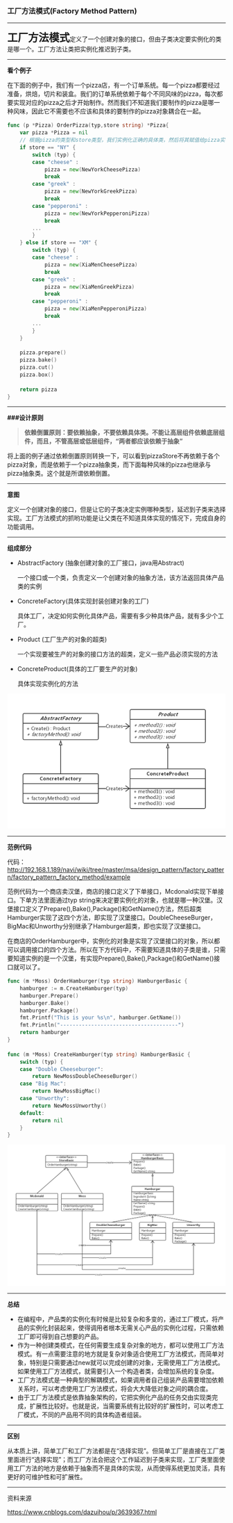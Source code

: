 ### 工厂方法模式(Factory Method Pattern)

---

<font size="5">**工厂方法模式**</font>定义了一个创建对象的接口，但由子类决定要实例化的类是哪一个。工厂方法让类把实例化推迟到子类。

---

**看个例子**

在下面的例子中，我们有一个pizza店，有一个订单系统。每一个pizza都要经过准备，烘焙，切片和装盒。我们的订单系统依赖于每个不同风味的pizza，每次都要实现对应的pizza之后才开始制作。然而我们不知道我们要制作的pizza是哪一种风味，因此它不需要也不应该和具体的要制作的pizza对象耦合在一起。

```go
func (p *Pizza) OrderPizza(typ,store string) *Pizza{
    var pizza *Pizza = nil
    // 根据pizza的类型和store类型，我们实例化正确的具体类，然后将其赋值给pizza实例变量。请注意，这里的任何pizza都是实现Pizza接口。
    if store == "NY" {
        switch (typ) {
    	case "cheese" :
            pizza = new(NewYorkCheesePizza)
        	break
    	case "greek" :
        	pizza = new(NewYorkGreekPizza)
        	break
    	case "pepperoni" :
        	pizza = new(NewYorkPepperoniPizza)
        	break    
    	...
        }
    } else if store == "XM" {
        switch (typ) {
    	case "cheese" :
        	pizza = new(XiaMenCheesePizza)
        	break
    	case "greek" :
        	pizza = new(XiaMenGreekPizza)
        	break
    	case "pepperoni" :
            pizza = new(XiaMenPepperoniPizza)
        	break    
    	...
        }
    }
    
    pizza.prepare()
    pizza.bake()
    pizza.cut()
    pizza.box()
    
    return pizza
}
```



---

**###设计原则**

> **依赖倒置原则：要依赖抽象，不要依赖具体类。不能让高层组件依赖底层组件，而且，不管高层或低层组件，“两者都应该依赖于抽象”**

将上面的例子通过依赖倒置原则转换一下，可以看到pizzaStore不再依赖于各个pizza对象，而是依赖于一个pizza抽象类，而下面每种风味的pizza也继承与pizza抽象类。这个就是所谓依赖倒置。



---

**意图**

定义一个创建对象的接口，但是让它的子类决定实例哪种类型，延迟到子类来选择实现。工厂方法模式的抓哟功能是让父类在不知道具体实现的情况下，完成自身的功能调用。

---

**组成部分**

- AbstractFactory (抽象创建对象的工厂接口，java用Abstract)

  一个接口或一个类，负责定义一个创建对象的抽象方法，该方法返回具体产品类的实例

- ConcreteFactory(具体实现封装创建对象的工厂)

  具体工厂，决定如何实例化具体产品，需要有多少种具体产品，就有多少个工厂。

- Product (工厂生产的对象的超类)

  一个实现要被生产的对象的接口方法的超类，定义一些产品必须实现的方法

- ConcreteProduct(具体的工厂要生产的对象)

  具体实现实例化的方法

![](.\image\classic_factory_pattern_class_diagram.jpg)

---

**范例代码**

代码：http://192.168.1.189/navi/wiki/tree/master/msa/design_pattern/factory_pattern/factory_pattern_factory_method/example

范例代码为一个商店卖汉堡，商店的接口定义了下单接口，Mcdonald实现下单接口。下单方法里面通过typ string来决定要实例化的对象，也就是哪一种汉堡。汉堡接口定义了Prepare(),Bake(),Package()和GetName()方法，然后超类Hamburger实现了这四个方法，即实现了汉堡接口。DoubleCheeseBurger，BigMac和Unworthy分别继承了Hamburger超类，即也实现了汉堡接口。

在商店的OrderHamburger中，实例化的对象是实现了汉堡接口的对象，所以都可以调用接口的四个方法。所以在下方代码中，不需要知道具体的子类是谁，只需要知道实例的是一个汉堡，有实现Prepare(),Bake(),Package()和GetName()接口就可以了。

```go
func (m *Moss) OrderHamburger(typ string) HamburgerBasic {
	hamburger := m.CreateHamburger(typ)
	hamburger.Prepare()
	hamburger.Bake()
	hamburger.Package()
	fmt.Printf("This is your %s\n", hamburger.GetName())
	fmt.Println("--------------------------------------")
	return hamburger
}

func (m *Moss) CreateHamburger(typ string) HamburgerBasic {
	switch (typ) {
	case "Double Cheeseburger":
		return NewMossDoubleCheeseBurger()
	case "Big Mac":
		return NewMossBigMac()
	case "Unworthy":
		return NewMossUnworthy()
	default:
		return nil
	}
}
```



![](.\image\classic_factory_pattern_class_diagram_v1.jpg)

---

**总结**

- 在编程中，产品类的实例化有时候是比较复杂和多变的，通过工厂模式，将产品的实例化封装起来，使得调用者根本无需关心产品的实例化过程，只需依赖工厂即可得到自己想要的产品。
- 作为一种创建类模式，在任何需要生成复杂对象的地方，都可以使用工厂方法模式。有一点需要注意的地方就是复杂对象适合使用工厂方法模式，而简单对象，特别是只需要通过new就可以完成创建的对象，无需使用工厂方法模式。如果使用工厂方法模式，就需要引入一个构造者类，会增加系统的复杂度。
- 工厂方法模式是一种典型的解耦模式，如果调用者自己组装产品需要增加依赖关系时，可以考虑使用工厂方法模式，将会大大降低对象之间的耦合度。
- 由于工厂方法模式是依靠抽象架构的，它把实例化产品的任务交由实现类完成，扩展性比较好。也就是说，当需要系统有比较好的扩展性时，可以考虑工厂模式，不同的产品用不同的具体构造者组装。

---

**区别**

从本质上讲，简单工厂和工厂方法都是在“选择实现”。但简单工厂是直接在工厂类里面进行“选择实现”；而工厂方法会把这个工作延迟到子类来实现，工厂类里面使用工厂方法的地方是依赖于抽象而不是具体的实现，从而使得系统更加灵活，具有更好的可维护性和可扩展性。

---

资料来源

<https://www.cnblogs.com/dazuihou/p/3639367.html>